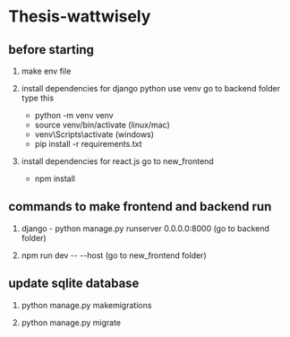 # Thesis-wattwisely

## before starting
1. make env file

2. install dependencies for django python use venv go to backend folder type this 
    - python -m venv venv
    - source venv/bin/activate (linux/mac)
    - venv\Scripts\activate (windows)
    - pip install -r requirements.txt

3. install dependencies for react.js go to new_frontend
    - npm install

## commands to make frontend and backend run

1. django - python manage.py runserver 0.0.0.0:8000 (go to backend folder)

2. npm run dev -- --host (go to new_frontend folder)

## update sqlite database 

1. python manage.py makemigrations

2. python manage.py migrate

